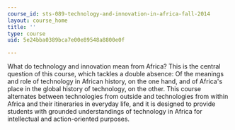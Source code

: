 ```yaml
---
course_id: sts-089-technology-and-innovation-in-africa-fall-2014
layout: course_home
title: ''
type: course
uid: 5e24bba0389bca7e00e89548a8800e0f

---
```

What do technology and innovation mean from Africa? This is the central question of this course, which tackles a double absence: Of the meanings and role of technology in African history, on the one hand, and of Africa's place in the global history of technology, on the other. This course alternates between technologies from outside and technologies from within Africa and their itineraries in everyday life, and it is designed to provide students with grounded understandings of technology in Africa for intellectual and action-oriented purposes.
